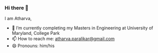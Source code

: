 ### Hi there 👋

I am Atharva, 

- 🔭 I’m currently completing my Masters in Engineering at University of Maryland, College Park
- 📫 How to reach me: atharva.paralikar@gmail.com
- 😄 Pronouns: him/his
<!--
**Atharva-Paralikar/Atharva-Paralikar** is a ✨ _special_ ✨ repository because its `README.md` (this file) appears on your GitHub profile.

Here are some ideas to get you started:

- 🔭 I’m currently working on ...
- 🌱 I’m currently learning ...
- 👯 I’m looking to collaborate on ...
- 🤔 I’m looking for help with ...
- 💬 Ask me about ...
- 📫 How to reach me: ...
- 😄 Pronouns: ...
- ⚡ Fun fact: ...
-->
